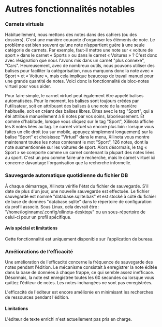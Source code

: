 # Autres fonctionnalités notables

### Carnets virtuels

Habituellement, nous mettons des notes dans des cahiers (ou des dossiers). C'est une manière courante d'organiser les éléments de note. Le problème est bien souvent qu’une note n’appartient guère à une seule catégorie de carnets. Par exemple, faut-il mettre une note sur « voiture de sport » dans le carnet « Sports » ou dans le carnet « Voitures » ? C'est donc avec résignation que nous l'avons mis dans un carnet "plus connexe", "Cars". Heureusement, avec de nombreux outils, nous pouvons utiliser des balises pour faciliter la catégorisation, nous marquons donc la note avec « Sport » et « Voiture », mais cela implique beaucoup de travail manuel pour une grande quantité de notes. Voici donc la fonctionnalité de bloc-notes virtuel pour vous aider.

Pour faire simple, le carnet virtuel peut également être appelé balises automatisées. Pour le moment, les balises sont toujours créées par l'utilisateur, soit en attribuant des balises à une note de la manière habituelle, soit en créant des balises libres. Dites avec le tag "Sport", qui a été attribué manuellement à 8 notes par vos soins, laborieusement. Et comme d'habitude, lorsque vous cliquez sur le tag "Sport", Xilinota affiche les 8 notes liées au tag. Le carnet virtuel va encore plus loin : lorsque vous faites un clic droit (ou sur mobile, appuyez simplement longuement) sur la balise "Sport" et choisissez "Virtuel" dans le menu, Xilinota vous montre maintenant toutes les notes contenant le mot "Sport", 126 notes, dont la note susmentionnée sur les voitures de sport. Alors désormais, le tag « Sport » se comporte comme un carnet contenant la plupart des notes liées au sport. C'est un peu comme faire une recherche, mais le carnet virtuel ici concerne davantage l'organisation que la recherche informelle.

### Sauvegarde automatique quotidienne du fichier DB

À chaque démarrage, Xilinota vérifie l'état du fichier de sauvegarde. S'il date de plus d'un jour, une nouvelle sauvegarde est effectuée. Le fichier sauvegardé est nommé "database.sqlite.bak" et est stocké à côté du fichier de base de données "database.sqlite" dans le répertoire de configuration du profil associé. Sous Linux, cela devrait être : "/home/loginname/.config/xilinota-desktop/" ou un sous-répertoire de celui-ci pour un profil spécifique.

#### Avis spécial et limitations

Cette fonctionnalité est uniquement disponible sur l'application de bureau.

### Améliorations de l'efficacité

Une amélioration de l'efficacité concerne la fréquence de sauvegarde des notes pendant l'édition. Le mécanisme consistait à enregistrer la note éditée dans la base de données à chaque frappe, ce qui semble assez inefficace. Désormais, la note est enregistrée toutes les 60 secondes ou lorsque vous quittez l'éditeur de notes. Les notes inchangées ne sont pas enregistrées.

L'efficacité de l'éditeur est encore améliorée en minimisant les recherches de ressources pendant l'édition.

#### Limitations

L'éditeur de texte enrichi n'est actuellement pas pris en charge.